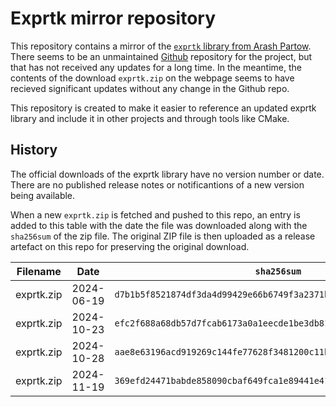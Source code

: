 Exprtk mirror repository
========================

This repository contains a mirror of the
[`exprtk` library from Arash Partow](https://www.partow.net/programming/exprtk).
There seems to be an unmaintained [Github](https://github.com/ArashPartow/exprtk)
repository for the project, but that has not received any updates for a long
time. In the meantime, the contents of the download `exprtk.zip` on the webpage
seems to have recieved significant updates without any change in the Github
repo.

This repository is created to make it easier to reference an updated exprtk
library and include it in other projects and through tools like CMake.


History
-------

The official downloads of the exprtk library have no version number or date.
There are no published release notes or notificantions of a new version being
available.

When a new `exprtk.zip` is fetched and pushed to this repo, an entry is added
to this table with the date the file was downloaded along with the `sha256sum`
of the zip file. The original ZIP file is then uploaded as a release artefact
on this repo for preserving the original download.

| Filename       | Date         | `sha256sum`                                                        |
| -------------- | ------------ | ------------------------------------------------------------------ |
| exprtk.zip     | 2024-06-19   | `d7b1b5f8521874df3da4d99429e66b6749f3a2371b89969c3773b20e1e3b7292` |
| exprtk.zip     | 2024-10-23   | `efc2f688a68db57d7fcab6173a0a1eecde1be3db81c79e1607af6defe953a0f0` |
| exprtk.zip     | 2024-10-28   | `aae8e63196acd919269c144fe77628f3481200c11bae642719cf5e3f165ed137` |
| exprtk.zip     | 2024-11-19   | `369efd24471babde858090cbaf649fca1e89441e41d61e1d10fd970895390077` |
